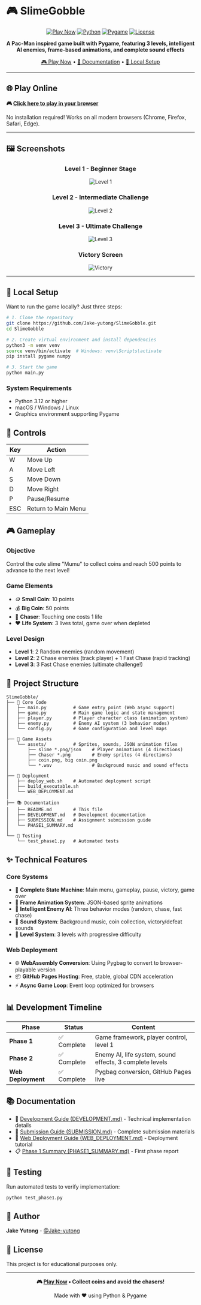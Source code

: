 # 🎮 SlimeGobble

<div align="center">

[![Play Now](https://img.shields.io/badge/🎮_Play_Now-Online-success?style=for-the-badge)](https://jake-yutong.github.io/SlimeGobble/)
[![Python](https://img.shields.io/badge/Python-3.12+-blue?style=flat-square&logo=python)](https://www.python.org/)
[![Pygame](https://img.shields.io/badge/Pygame-2.6.1-green?style=flat-square)](https://www.pygame.org/)
[![License](https://img.shields.io/badge/License-Educational-orange?style=flat-square)](LICENSE)

**A Pac-Man inspired game built with Pygame, featuring 3 levels, intelligent AI enemies, frame-based animations, and complete sound effects**

[🎮 Play Now](#-play-online) • [📖 Documentation](#-project-structure) • [🚀 Local Setup](#-local-setup)

</div>

---

## 🌐 Play Online

**🎮 [Click here to play in your browser](https://jake-yutong.github.io/SlimeGobble/)**

No installation required! Works on all modern browsers (Chrome, Firefox, Safari, Edge).

---

## 🖼️ Screenshots

<div align="center">

### Level 1 - Beginner Stage
![Level 1](screenshots/level1.png)

### Level 2 - Intermediate Challenge
![Level 2](screenshots/level2.png)

### Level 3 - Ultimate Challenge
![Level 3](screenshots/level3.png)

### Victory Screen
![Victory](screenshots/victory.png)

</div>

---

## 🚀 Local Setup

Want to run the game locally? Just three steps:

```bash
# 1. Clone the repository
git clone https://github.com/Jake-yutong/SlimeGobble.git
cd SlimeGobble

# 2. Create virtual environment and install dependencies
python3 -m venv venv
source venv/bin/activate  # Windows: venv\Scripts\activate
pip install pygame numpy

# 3. Start the game
python main.py
```

### System Requirements
- Python 3.12 or higher
- macOS / Windows / Linux
- Graphics environment supporting Pygame

## 🎯 Controls

| Key | Action |
|-----|--------|
| W | Move Up |
| A | Move Left |
| S | Move Down |
| D | Move Right |
| P | Pause/Resume |
| ESC | Return to Main Menu |

## 🎮 Gameplay

### Objective
Control the cute slime "Mumu" to collect coins and reach 500 points to advance to the next level!

### Game Elements
- 🪙 **Small Coin**: 10 points
- 💰 **Big Coin**: 50 points
- 👻 **Chaser**: Touching one costs 1 life
- ❤️ **Life System**: 3 lives total, game over when depleted

### Level Design
- **Level 1**: 2 Random enemies (random movement)
- **Level 2**: 2 Chase enemies (track player) + 1 Fast Chase (rapid tracking)
- **Level 3**: 3 Fast Chase enemies (ultimate challenge!)

## 📁 Project Structure

```
SlimeGobble/
├── 📄 Core Code
│   ├── main.py          # Game entry point (Web async support)
│   ├── game.py          # Main game logic and state management
│   ├── player.py        # Player character class (animation system)
│   ├── enemy.py         # Enemy AI system (3 behavior modes)
│   └── config.py        # Game configuration and level maps
│
├── 🎨 Game Assets
│   └── assets/          # Sprites, sounds, JSON animation files
│       ├── slime *.png/json    # Player animations (4 directions)
│       ├── Chaser *.png        # Enemy sprites (4 directions)
│       ├── coin.png, big coin.png
│       └── *.wav               # Background music and sound effects
│
├── 🚀 Deployment
│   ├── deploy_web.sh    # Automated deployment script
│   ├── build_executable.sh
│   └── WEB_DEPLOYMENT.md
│
├── 📚 Documentation
│   ├── README.md        # This file
│   ├── DEVELOPMENT.md   # Development documentation
│   ├── SUBMISSION.md    # Assignment submission guide
│   └── PHASE1_SUMMARY.md
│
└── 🧪 Testing
    └── test_phase1.py   # Automated tests
```

## ✨ Technical Features

### Core Systems
- 🎯 **Complete State Machine**: Main menu, gameplay, pause, victory, game over
- 🎨 **Frame Animation System**: JSON-based sprite animations
- 🤖 **Intelligent Enemy AI**: Three behavior modes (random, chase, fast chase)
- 🎵 **Sound System**: Background music, coin collection, victory/defeat sounds
- 💾 **Level System**: 3 levels with progressive difficulty

### Web Deployment
- 🌐 **WebAssembly Conversion**: Using Pygbag to convert to browser-playable version
- 📦 **GitHub Pages Hosting**: Free, stable, global CDN acceleration
- ⚡ **Async Game Loop**: Event loop optimized for browsers

## 📊 Development Timeline

| Phase | Status | Content |
|-------|--------|---------|
| **Phase 1** | ✅ Complete | Game framework, player control, level 1 |
| **Phase 2** | ✅ Complete | Enemy AI, life system, sound effects, 3 complete levels |
| **Web Deployment** | ✅ Complete | Pygbag conversion, GitHub Pages live |

## 📚 Documentation

- 📖 [Development Guide (DEVELOPMENT.md)](DEVELOPMENT.md) - Technical implementation details
- 📝 [Submission Guide (SUBMISSION.md)](SUBMISSION.md) - Complete submission materials
- 🚀 [Web Deployment Guide (WEB_DEPLOYMENT.md)](WEB_DEPLOYMENT.md) - Deployment tutorial
- 📋 [Phase 1 Summary (PHASE1_SUMMARY.md)](PHASE1_SUMMARY.md) - First phase report

## 🧪 Testing

Run automated tests to verify implementation:

```bash
python test_phase1.py
```

## 🤝 Author

**Jake Yutong** - [@Jake-yutong](https://github.com/Jake-yutong)

## 📝 License

This project is for educational purposes only.

---

<div align="center">

**🎮 [Play Now](https://jake-yutong.github.io/SlimeGobble/) • Collect coins and avoid the chasers!**

Made with ❤️ using Python & Pygame

</div>
